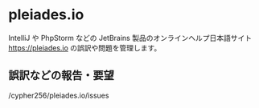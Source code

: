 # pleiades.io
IntelliJ や PhpStorm などの JetBrains 製品のオンラインヘルプ日本語サイト https://pleiades.io の誤訳や問題を管理します。

## 誤訳などの報告・要望
/cypher256/pleiades.io/issues
